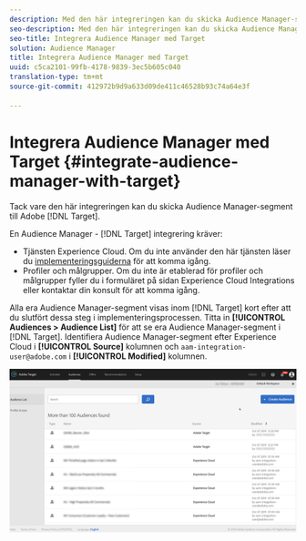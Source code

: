 ```yaml
---
description: Med den här integreringen kan du skicka Audience Manager-segment till Target.
seo-description: Med den här integreringen kan du skicka Audience Manager-segment till Target.
seo-title: Integrera Audience Manager med Target
solution: Audience Manager
title: Integrera Audience Manager med Target
uuid: c5ca2101-99fb-4178-9839-3ec5b605c040
translation-type: tm+mt
source-git-commit: 412972b9d9a633d09de411c46528b93c74a64e3f

---
```



# Integrera Audience Manager med Target {#integrate-audience-manager-with-target}

Tack vare den här integreringen kan du skicka Audience Manager-segment till Adobe [!DNL Target].

En Audience Manager - [!DNL Target] integrering kräver:

* Tjänsten [](https://docs.adobe.com/content/help/en/id-service/using/home.html)Experience Cloud. Om du inte använder den här tjänsten läser du [implementeringsguiderna](https://docs.adobe.com/content/help/en/id-service/using/implementation/implementation-guides.html) för att komma igång.
* Profiler och målgrupper. Om du inte är etablerad för profiler och målgrupper fyller du i formuläret på sidan [](https://adobe.allegiancetech.com/cgi-bin/qwebcorporate.dll?idx=X8SVES) Experience Cloud Integrations eller kontaktar din konsult för att komma igång.

Alla era Audience Manager-segment visas inom [!DNL Target] kort efter att du slutfört dessa steg i implementeringsprocessen. Titta in **[!UICONTROL Audiences > Audience List]** för att se era Audience Manager-segment i [!DNL Target]. Identifiera Audience Manager-segment efter Experience Cloud i **[!UICONTROL Source]** kolumnen och `aam-integration-user@adobe.com` i **[!UICONTROL Modified]** kolumnen.

![](../assets/target.png)